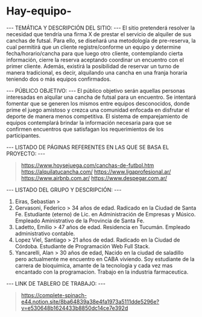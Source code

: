 # Hay-equipo-

--- TEMÁTICA Y DESCRIPCIÓN DEL SITIO: ---
  El sitio pretenderá resolver la necesidad que tendría una firma X de prestar el servicio de alquiler de sus canchas de futsal. Para ello, se diseñará una metodología de pre-reserva, la cual permitirá que un cliente registre/conforme un equipo y determine fecha/horario/cancha para que luego otro cliente, contemplando cierta información, cierre la reserva aceptando coordinar un encuentro con el primer cliente. Además, existirá la posibilidad de reservar un turno de manera tradicional, es decir, alquilando una cancha en una franja horaria teniendo dos o más equipos confirmados.

--- PÚBLICO OBJETIVO: ---
  El público objetivo serán aquellas personas interesadas en alquilar una cancha de futsal para un encuentro. Se intentará fomentar que se generen los mismos entre equipos desconocidos, donde prime el juego amistoso y crezca una comunidad enfocada en disfrutar el deporte de manera menos competitiva. El sistema de emparejamiento de equipos contemplará brindar la información necesaria para que se confirmen encuentros que satisfagan los requerimientos de los participantes.

--- LISTADO DE PÁGINAS REFERENTES EN LAS QUE SE BASA EL PROYECTO: ---
  > https://www.hoysejuega.com/canchas-de-futbol.htm
  > https://alquilatucancha.com/
  > https://www.ligaprofesional.ar/
  > https://www.airbnb.com.ar/
  > https://www.despegar.com.ar/

--- LISTADO DEL GRUPO Y DESCRIPCIÓN: ---
  1. Eiras, Sebastian >
  2. Gervasoni, Federico > 34 años de edad. Radicado en la Ciudad de Santa Fe. Estudiante (eterno) de Lic. en Administración de Empresas y Músico. Empleado Aministrativo de la Provincia de Santa Fe.
  3. Ladetto, Emilio > 47 años de edad. Residencia en Tucumán. Empleado administrativo contable.
  4. Lopez Viel, Santiago > 21 años de edad. Radicado en la Ciudad de Córdoba. Estudiante de Programación Web Full Stack.
  5. Yancarelli, Alan > 30 años de edad, Nacido en la ciudad de saladillo pero actualmente me encuentro en CABA viviendo. Soy estudiante de la carrera de bioquimica, amante de la tecnologia y cada vez mas encantado con la programacion. Trabajo en la industria farmaceutica.

--- LINK DE TABLERO DE TRABAJO: ---
  > https://complete-spinach-e44.notion.site/8ba64839a38e4fa1973a5111dde5296e?v=e530648b1624433b8850dc14ce7e392d
